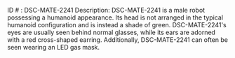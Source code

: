 ID # : DSC-MATE-2241
Description: DSC-MATE-2241 is a male robot possessing a humanoid appearance. Its head is not arranged in the typical humanoid configuration and is instead a shade of green. DSC-MATE-2241's eyes are usually seen behind normal glasses, while its ears are adorned with a red cross-shaped earring. Additionally, DSC-MATE-2241 can often be seen wearing an LED gas mask.